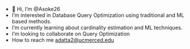 - 👋 Hi, I’m @Asoke26
-  I’m interested in Database Query Optimization using traditional and ML based methods.
-  I’m currently learning about cardinality estimation and ML techniques.
-  I’m looking to collaborate on Query Optimization
-  How to reach me adatta2@ucmerced.edu

<!---
Asoke26/Asoke26 is a ✨ special ✨ repository because its `README.md` (this file) appears on your GitHub profile.
You can click the Preview link to take a look at your changes.
--->
